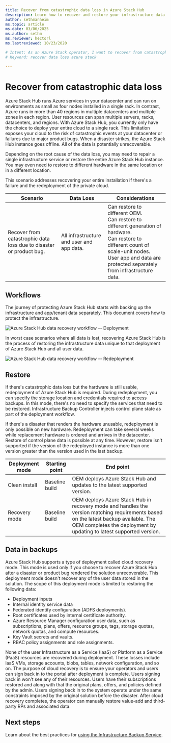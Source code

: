 ```yaml
---
title: Recover from catastrophic data loss in Azure Stack Hub 
description: Learn how to recover and restore your infrastructure data in Azure Stack Hub after catastrophic data loss.
author: sethmanheim
ms.topic: article
ms.date: 03/06/2025
ms.author: sethm
ms.reviewer: hectorl
ms.lastreviewed: 10/23/2020

# Intent: As an Azure Stack operator, I want to recover from catastrophic data loss so I can restore some user data.
# Keyword: recover data loss azure stack

---
```


# Recover from catastrophic data loss

Azure Stack Hub runs Azure services in your datacenter and can run on environments as small as four nodes installed in a single rack. In contrast, Azure runs in more than 40 regions in multiple datacenters and multiple zones in each region. User resources can span multiple servers, racks, datacenters, and regions. With Azure Stack Hub, you currently only have the choice to deploy your entire cloud to a single rack. This limitation exposes your cloud to the risk of catastrophic events at your datacenter or failures due to major product bugs. When a disaster strikes, the Azure Stack Hub instance goes offline. All of the data is potentially unrecoverable.

Depending on the root cause of the data loss, you may need to repair a single infrastructure service or restore the entire Azure Stack Hub instance. You may even need to restore to different hardware in the same location or in a different location.

This scenario addresses recovering your entire installation if there's a failure and the redeployment of the private cloud.

| Scenario                                                           | Data Loss                            | Considerations                                                             |
|--------------------------------------------------------------------|--------------------------------------|----------------------------------------------------------------------------|
| Recover from catastrophic data loss due to disaster or product bug. | All infrastructure and user and app data. | Can restore to different OEM.<br/> Can restore to different generation of hardware.<br/> Can restore to different count of scale-unit nodes.<br/> User app and data are protected separately from infrastructure data. |

## Workflows

The journey of protecting Azure Stack Hub starts with backing up the infrastructure and app/tenant data separately. This document covers how to protect the infrastructure. 

![Azure Stack Hub data recovery workflow -- Deployment](media/azure-stack-backup/azure-stack-backup-workflow1.png)

In worst case scenarios where all data is lost, recovering Azure Stack Hub is the process of restoring the infrastructure data unique to that deployment of Azure Stack Hub and all user data. 

![Azure Stack Hub data recovery workflow -- Redeployment](media/azure-stack-backup/azure-stack-backup-workflow2.png)

## Restore

If there's catastrophic data loss but the hardware is still usable, redeployment of Azure Stack Hub is required. During redeployment, you can specify the storage location and credentials required to access backups. In this mode, there's no need to specify the services that need to be restored. Infrastructure Backup Controller injects control plane state as part of the deployment workflow.

If there's a disaster that renders the hardware unusable, redeployment is only possible on new hardware. Redeployment can take several weeks while replacement hardware is ordered and arrives in the datacenter. Restore of control plane data is possible at any time. However, restore isn't supported if the version of the redeployed instance is more than one version greater than the version used in the last backup.

| Deployment mode | Starting point | End point                                                                                                                                                                                                     |
|-----------------|----------------|---------------------------------------------------------------------------------------------------------------------------------------------------------------------------------------------------------------|
| Clean install   | Baseline build | OEM deploys Azure Stack Hub and updates to the latest supported version.                                                                                                                                          |
| Recovery mode   | Baseline build | OEM deploys Azure Stack Hub in recovery mode and handles the version matching requirements based on the latest backup available. The OEM completes the deployment by updating to latest supported version. |

## Data in backups

Azure Stack Hub supports a type of deployment called cloud recovery mode. This mode is used only if you choose to recover Azure Stack Hub after a disaster or product bug rendered the solution unrecoverable. This deployment mode doesn't recover any of the user data stored in the solution. The scope of this deployment mode is limited to restoring the following data:

- Deployment inputs
- Internal identity service data
- Federated identify configuration (ADFS deployments).
- Root certificates used by internal certificate authority.
- Azure Resource Manager configuration user data, such as subscriptions, plans, offers, resource groups, tags, storage quotas, network quotas, and compute resources.
- Key Vault secrets and vaults.
- RBAC policy assignments and role assignments.

None of the user Infrastructure as a Service (IaaS) or Platform as a Service (PaaS) resources are recovered during deployment. These losses include IaaS VMs, storage accounts, blobs, tables, network configuration, and so on. The purpose of cloud recovery is to ensure your operators and users can sign back in to the portal after deployment is complete. Users signing back in won't see any of their resources. Users have their subscriptions restored and along with that the original plans, offers, and policies defined by the admin. Users signing back in to the system operate under the same constraints imposed by the original solution before the disaster. After cloud recovery completes, the operator can manually restore value-add and third-party RPs and associated data.

## Next steps

Learn about the best practices for [using the Infrastructure Backup Service](azure-stack-backup-best-practices.md).
